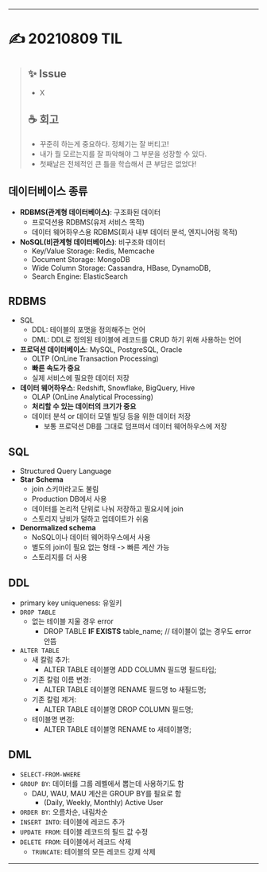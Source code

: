 ___
# ✍ 20210809 TIL

> ## ✨ Issue
> - X
> 
> ## ☕ 회고
> - 꾸준히 하는게 중요하다. 정체기는 잘 버티고!
> - 내가 뭘 모르는지를 잘 파악해야 그 부분을 성장할 수 있다.
> - 첫째날은 전체적인 큰 틀을 학습해서 큰 부담은 없었다!

## 데이터베이스 종류
- **RDBMS(관계형 데이터베이스)**: 구조화된 데이터
  - 프로덕션용 RDBMS(유저 서비스 목적)
  - 데이터 웨어하우스용 RDBMS(회사 내부 데이터 분석, 엔지니어링 목적)
- **NoSQL(비관계형 데이터베이스)**: 비구조화 데이터
  - Key/Value Storage: Redis, Memcache
  - Document Storage: MongoDB
  - Wide Column Storage: Cassandra, HBase, DynamoDB,
  - Search Engine: ElasticSearch
##

## RDBMS
- SQL
  - DDL: 테이블의 포맷을 정의해주는 언어
  - DML: DDL로 정의된 테이블에 레코드를 CRUD 하기 위해 사용하는 언어
- **프로덕션 데이터베이스**: MySQL, PostgreSQL, Oracle
  - OLTP (OnLine Transaction Processing)
  - **빠른 속도가 중요**
  - 실제 서비스에 필요한 데이터 저장
- **데이터 웨어하우스**: Redshift, Snowflake, BigQuery, Hive
  - OLAP (OnLine Analytical Processing)
  - **처리할 수 있는 데이터의 크기가 중요**
  - 데이터 분석 or 데이터 모델 빌딩 등을 위한 데이터 저장
    - 보통 프로덕션 DB를 그대로 덤프떠서 데이터 웨어하우스에 저장
##

## SQL
- Structured Query Language
- **Star Schema**
  - join 스키마라고도 불림
  - Production DB에서 사용
  - 데이터를 논리적 단위로 나눠 저장하고 필요시에 join
  - 스토리지 낭비가 덜하고 업데이트가 쉬움
- **Denormalized schema**
  - NoSQL이나 데이터 웨어하우스에서 사용
  - 별도의 join이 필요 없는 형태 -> 빠른 계산 가능
  - 스토리지를 더 사용
##

## DDL
- primary key uniqueness: 유일키
- `DROP TABLE`
  - 없는 테이블 지울 경우 error
    - DROP TABLE **IF EXISTS** table_name; // 테이블이 없는 경우도 error 안뜸
- `ALTER TABLE`
  - 새 칼럼 추가:
    - ALTER TABLE 테이블명 ADD COLUMN 필드명 필드타입;
  - 기존 칼럼 이름 변경:
    - ALTER TABLE 테이블명 RENAME 필드명 to 새필드명;
  - 기존 칼럼 제거:
    - ALTER TABLE 테이블명 DROP COLUMN 필드명;
  - 테이블명 변경:
    - ALTER TABLE 테이블명 RENAME to 새테이블명;
##

## DML
- `SELECT-FROM-WHERE`
- `GROUP BY`: 데이터를 그룹 레벨에서 뽑는데 사용하기도 함
  - DAU, WAU, MAU 계산은 GROUP BY를 필요로 함
    - (Daily, Weekly, Monthly) Active User
- `ORDER BY`: 오름차순, 내림차순
- `INSERT INTO`: 테이블에 레코드 추가
- `UPDATE FROM`: 테이블 레코드의 필드 값 수정
- `DELETE FROM`: 테이블에서 레코드 삭제
  - `TRUNCATE`: 테이블의 모든 레코드 강제 삭제
___
